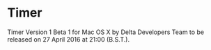 # Timer
Timer Version 1 Beta 1 for Mac OS X by Delta Developers Team to be released on 27 April 2016 at 21:00 (B.S.T.).
